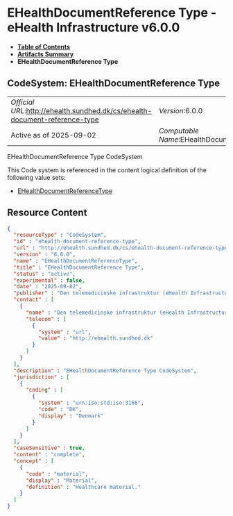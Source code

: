 # EHealthDocumentReference Type - eHealth Infrastructure v6.0.0

* [**Table of Contents**](toc.md)
* [**Artifacts Summary**](artifacts.md)
* **EHealthDocumentReference Type**

## CodeSystem: EHealthDocumentReference Type 

| | |
| :--- | :--- |
| *Official URL*:http://ehealth.sundhed.dk/cs/ehealth-document-reference-type | *Version*:6.0.0 |
| Active as of 2025-09-02 | *Computable Name*:EHealthDocumentReferenceType |

 
EHealthDocumentReference Type CodeSystem 

 This Code system is referenced in the content logical definition of the following value sets: 

* [EHealthDocumentReferenceType](ValueSet-ehealth-document-reference-type.md)



## Resource Content

```json
{
  "resourceType" : "CodeSystem",
  "id" : "ehealth-document-reference-type",
  "url" : "http://ehealth.sundhed.dk/cs/ehealth-document-reference-type",
  "version" : "6.0.0",
  "name" : "EHealthDocumentReferenceType",
  "title" : "EHealthDocumentReference Type",
  "status" : "active",
  "experimental" : false,
  "date" : "2025-09-02",
  "publisher" : "Den telemedicinske infrastruktur (eHealth Infrastructure)",
  "contact" : [
    {
      "name" : "Den telemedicinske infrastruktur (eHealth Infrastructure)",
      "telecom" : [
        {
          "system" : "url",
          "value" : "http://ehealth.sundhed.dk"
        }
      ]
    }
  ],
  "description" : "EHealthDocumentReference Type CodeSystem",
  "jurisdiction" : [
    {
      "coding" : [
        {
          "system" : "urn:iso:std:iso:3166",
          "code" : "DK",
          "display" : "Denmark"
        }
      ]
    }
  ],
  "caseSensitive" : true,
  "content" : "complete",
  "concept" : [
    {
      "code" : "material",
      "display" : "Material",
      "definition" : "Healthcare material."
    }
  ]
}

```
